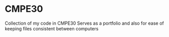 # CMPE30
Collection of my code in CMPE30
Serves as a portfolio and also for ease of keeping files consistent between computers